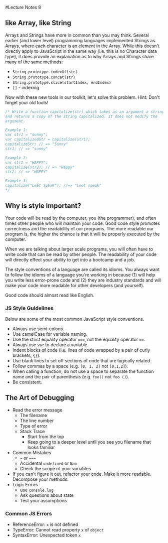 #Lecture Notes 8

## like Array, like String

Arrays and Strings have more in common than you may think. Several earlier (and
lower level) programming languages implemented Strings as Arrays, where each
character is an element in the Array. While this doesn't directly apply to
JavaScript in the same way (i.e. this is no Character data type), it does provide
an explanation as to why Arrays and Strings share many of the same methods:

* `String.prototype.indexOf(str)`
* `String.prototype.concat(str)`
* `String.prototype.slice(startIndex, endIndex)`
* `[]` - indexing

Now with these new tools in our toolkit, let's solve this problem. Hint: Don't forget your old tools!

```js
/* Write a function capitalize(str) which takes as an argument a string
and returns a copy of the string capitalized. It does not modify the
argument.

Example 1:
var str1 = "sunny";
var capitalizedStr = capitalize(str1);
capitalizeStr; // => "Sunny"
str1; // => "sunny"

Example 2:
var str2 = "HAPPY";
capitalize(str2); // => "Happy"
str2; // => "HAPPY"

Example 3:
capitalize("LeEt SpEaK"); //=> "Leet speak"
*/
```

## Why is style important?

Your code will be read by the computer, you (the programmer), and often times
other people who will maintain your code. Good code style promotes correctness
and the readability of our programs. The more readable our program is, the higher
the chance is that it will be properly executed by the computer.

When we are talking about larger scale programs, you will often have to write code that
can be read by other people. The readability of your code will directly effect your
ability to get into a bootcamp and a job.

The style conventions of a language are called its idioms. You always want to follow
the idioms of a language you're working in because (1) will help you write less error-prone code and (2) they are industry standards and will make your code more readable for other developers (and yourself).

Good code should almost read like English.

### JS Style Guidelines

Below are some of the most common JavaScript style conventions.

* Always use semi-colons.
* Use camelCase for variable naming.
* Use the strict equality operator `===`, not the equality operator `==`.
* Always use `var` to declare a variable.
* Indent blocks of code (i.e. lines of code wrapped by a pair of curly brackets, `{}`).
* Use blank lines to set off sections of code that are logically related.
* Follow commas by a space (e.g. `[0, 1, 2]` not `[0,1,2]`).
* When calling a function, do not use a space to separate the function name and the pair of parenthesis (e.g. `foo()` not `foo ()`).
* Be consistent.

## The Art of Debugging

* Read the error message
  - The filename
  - The line number
  - Type of error
  - Stack Trace
    * Start from the top
    * Keep going to a deeper level until you see you filename that looks familiar    
* Common Mistakes
  - `=` or `===`
  - Accidental `undefined` or `Nan`
  - Check the scope of your variables
* If you can't figure it out, refactor your code. Make it more readable. Decompose your methods.
* Logic Errors
  - use `console.log`
  - Ask questions about state
  - Test your assumptions

### Common JS Errors

* ReferenceError: `x` is not defined
* TypeError: Cannot read property `x` of `object`
* SyntaxError: Unexpected token `x`
